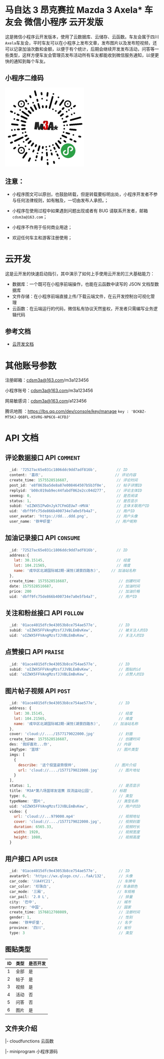 # 马自达 3 昂克赛拉 Mazda 3 Axela\* 车友会 微信小程序 云开发版

这是微信小程序云开发版本，使用了云数据库、云储存、云函数。车友会属于四川`Axela`车友会，平时车友可以在小程序上发布文章，发布图片以及发布短视频，还可以记录加油次数和金额，以便于有个统计，后期会继续开发发布活动，问答等一些类型，这样方便车友会管理员发布活动所有车友都能收到微信服务通知，以便更快的通知到每个车友。

## 小程序二维码

![avatar](/code.jpg)

## 注意：

- 小程序图文可以原创，也鼓励转载，但是转载要标明出处，小程序开发者不参与任何法律规则，如有触及，一切由发布人承担。；

- 小程序在使用过程中如果遇到问题出现或者有 BUG 请联系开发者，邮箱 `cdsm3a@163.com`；

- 小程序不作用于任何商业用途；

- 欢迎任何车主和游客注册使用；

# 云开发

这是云开发的快速启动指引，其中演示了如何上手使用云开发的三大基础能力：

- 数据库：一个既可在小程序前端操作，也能在云函数中读写的 JSON 文档型数据库
- 文件存储：在小程序前端直接上传/下载云端文件，在云开发控制台可视化管理
- 云函数：在云端运行的代码，微信私有协议天然鉴权，开发者只需编写业务逻辑代码

## 参考文档

- [云开发文档](https://developers.weixin.qq.com/miniprogram/dev/wxcloud/basis/getting-started.html)

# 其他账号参数

注册邮箱：cdsm3a@163.com/m3a123456

小程序账号：cdsm3a@163.com/m3a123456

网易敏感词：cdsm3a@163.com/a123456

腾讯地图 ：https://lbs.qq.com/dev/console/key/manage `key : 'BCKBZ-MT5KJ-Q6BFL-K5VRG-NP6C6-4CFDJ'`

# API 文档

## 评论数据接口 API `COMMENT`

```js
  _id: '72527ac65e031c1806ddc9dd7adf816b',         // ID
  content: '喜欢',                                 // 评论内容
  create_time: 1575528516687,                      // 评论时间
  post_id: 'e8f863ba5de8a87e008464507b5b3f0e',     // 帖子详情ID
  replyid: 'b08c019ab9ec44fabdf062e2cc04d277',     // 评论主体ID
  seemsg: 0,                                       // 是否阅读
  status: 1,                                       // 是否显示
  subid: 'oIZWX5IPwOnJyk7CFmGEUw7-nMVA'            // 主体关联用户ID
  uid: 'dbff9fc75de866b400734e7a0e5fb4a7',         // 用户ID
  user_avatar: 'https://dd...ddd.png',             // 用户头像
  user_name: '铁甲虾堡'                             // 用户昵称
```

## 加油记录接口 API `CONSUME`

```js
  _id: '72527ac65e031c1806ddc9dd7adf816b',         // ID
  address:{
    lat: 30.15145,                                 // 经度
    lot: 104.21565,                                // 维度
    name: '成华区北湖国际城2期·澜悦(湖景四路东)',     // 加油站名称
  },
  create_time: 1575528516687,                       // 创建时间
  date: 1575528516687,                              // 加油时间
  price: 200                                        // 加油价格
  uid: 'dbff9fc75de866b400734e7a0e5fb4a7',          // 用户ID
```

## 关注和粉丝接口 API `FOLLOW`

```js
  _id: '01ace4015dfc9e43053b8ce754ae577e',          // ID
  subid: 'oIZWX5FFVAngMzsfJJVBLEmBvKew',            // 被关注人的ID
  uid: 'oIZWX5FFVAngMzsfJJVBLEmBvKew',              // 关注人的ID
```

## 点赞接口 API `PRAISE`

```js
  _id: '01ace4015dfc9e43053b8ce754ae577e',          // ID
  subid: 'oIZWX5FFVAngMzsfJJVBLEmBvKew',            // 图贴的id
  uid: 'oIZWX5FFVAngMzsfJJVBLEmBvKew',              // 点赞人的ID
```

## 图片帖子视频 API `POST`

```js
  _id: '01ace4015dfc9e43053b8ce754ae577e',          // ID
  address: {
    lat: 30.15145,                                  // 经度
    lot: 104.21565,                                 // 维度
    name: '成华区北湖国际城2期·澜悦(湖景四路东)',      // 加油站名称
  },
  cover: 'cloud://..../1577179022000.jpg'           // 封面
  create_time: 1575528516687,                       // 创建时间
  des: '我好喜欢...你',                              // 内容
  imgType: '篮球'                                   // 图片类型
  imgs: [
    {
      describe: '这个投篮姿势很帅',                  // 图片介绍
      url: 'cloud://..../1577179022000.jpg'         // 图片地址
    }
  ],
  status: 1,                                        // 是否显示
  title: 'M3A*第八场篮球友谊赛 双流运动公园',         // 标题
  type: 6,                                          // 类型
  typeName: '图片',                                 // 类型名称
  uid: 'oIZWX5FFVAngMzsfJJVBLEmBvKew',              // 用户的ID
  video: {
    url: 'cloud://...979000.mp4'                    // 视频地址
    cover: 'cloud://..../1577179022000.jpg',        // 视频封面
    duration: 6565.33,                              // 视频时长
    width: 1920,                                    // 视频宽度
    height: 1080,                                   // 视频高度
  }
```

## 用户接口 API `USER`

```js
  _id: '01ace4015dfc9e43053b8ce754ae577e',          // ID
  avatarUrl: 'https://wx.qlogo.cn/...faA/132',      // 头像
  car_code: '川A4YC21',                             // 车牌号
  car_color: '珍珠白',                              // 车身颜色
  car_mode: '三厢',                                 // 车规格
  car_pail: '2.0 L',                                // 排量
  city: '巴中',                                     // 城市
  country: '中国',                                  // 国家
  create_time: 1576812708089,                       // 注册时间
  gender: 1,                                        // 性别
  name: '铁甲虾堡',                                  // 名字
  province: '四川',                                 // 省份
  type: 3                                           // 类型
```

## 图贴类型

| ID  | 类型 | 是否开发 |
| --- | ---- | -------- |
| 1   | 全部 | 是       |
| 2   | 帖子 | 是       |
| 3   | 视频 | 是       |
| 4   | 活动 | 否       |
| 5   | 问答 | 否       |
| 6   | 图片 | 是       |

## 文件夹介绍

|- cloudfunctions 云函数

|- miniprogram 小程序源码
